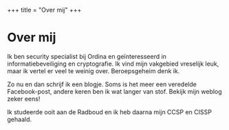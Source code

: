 +++
title = "Over mij"
+++

# Over mij

Ik ben security specialist bij Ordina en geïnteresseerd in informatiebeveiliging en cryptografie. Ik vind mijn vakgebied vreselijk
leuk, maar ik vertel er veel te weinig over. Beroepsgeheim denk ik. 

Zo nu en dan schrijf ik een blogje. Soms is het meer een veredelde Facebook-post, andere keren ben ik wat langer van stof. Bekijk mijn weblog zeker eens!

Ik studeerde ooit aan de Radboud en ik heb daarna mijn CCSP en CISSP gehaald.
